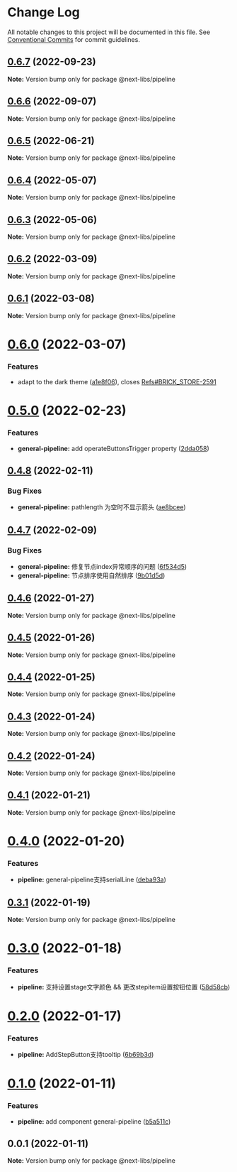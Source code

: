 # Change Log

All notable changes to this project will be documented in this file.
See [Conventional Commits](https://conventionalcommits.org) for commit guidelines.

## [0.6.7](https://github.com/easyops-cn/next-libs/compare/@next-libs/pipeline@0.6.6...@next-libs/pipeline@0.6.7) (2022-09-23)

**Note:** Version bump only for package @next-libs/pipeline





## [0.6.6](https://github.com/easyops-cn/next-libs/compare/@next-libs/pipeline@0.6.5...@next-libs/pipeline@0.6.6) (2022-09-07)

**Note:** Version bump only for package @next-libs/pipeline





## [0.6.5](https://github.com/easyops-cn/next-libs/compare/@next-libs/pipeline@0.6.4...@next-libs/pipeline@0.6.5) (2022-06-21)

**Note:** Version bump only for package @next-libs/pipeline





## [0.6.4](https://github.com/easyops-cn/next-libs/compare/@next-libs/pipeline@0.6.3...@next-libs/pipeline@0.6.4) (2022-05-07)

**Note:** Version bump only for package @next-libs/pipeline





## [0.6.3](https://github.com/easyops-cn/next-libs/compare/@next-libs/pipeline@0.6.2...@next-libs/pipeline@0.6.3) (2022-05-06)

**Note:** Version bump only for package @next-libs/pipeline





## [0.6.2](https://github.com/easyops-cn/next-libs/compare/@next-libs/pipeline@0.6.1...@next-libs/pipeline@0.6.2) (2022-03-09)

**Note:** Version bump only for package @next-libs/pipeline





## [0.6.1](https://github.com/easyops-cn/next-libs/compare/@next-libs/pipeline@0.6.0...@next-libs/pipeline@0.6.1) (2022-03-08)

**Note:** Version bump only for package @next-libs/pipeline





# [0.6.0](https://github.com/easyops-cn/next-libs/compare/@next-libs/pipeline@0.5.0...@next-libs/pipeline@0.6.0) (2022-03-07)


### Features

* adapt to the dark theme ([a1e8f06](https://github.com/easyops-cn/next-libs/commit/a1e8f06bf097a0e94cbd2f35c648a52f73ecd32f)), closes [Refs#BRICK_STORE-2591](https://github.com/Refs/issues/BRICK_STORE-2591)





# [0.5.0](https://github.com/easyops-cn/next-libs/compare/@next-libs/pipeline@0.4.8...@next-libs/pipeline@0.5.0) (2022-02-23)


### Features

* **general-pipeline:** add operateButtonsTrigger property ([2dda058](https://github.com/easyops-cn/next-libs/commit/2dda058ac162fe3b99078f1c33ddfff535c7acad))





## [0.4.8](https://github.com/easyops-cn/next-libs/compare/@next-libs/pipeline@0.4.7...@next-libs/pipeline@0.4.8) (2022-02-11)


### Bug Fixes

* **general-pipeline:** pathlength 为空时不显示箭头 ([ae8bcee](https://github.com/easyops-cn/next-libs/commit/ae8bcee7d50fda06b529f0358c8b231135800221))





## [0.4.7](https://github.com/easyops-cn/next-libs/compare/@next-libs/pipeline@0.4.6...@next-libs/pipeline@0.4.7) (2022-02-09)


### Bug Fixes

* **general-pipeline:** 修复节点index异常顺序的问题 ([6f534d5](https://github.com/easyops-cn/next-libs/commit/6f534d571d9a437613c7f0f90f2caf3a8d7f4174))
* **general-pipeline:** 节点排序使用自然排序 ([9b01d5d](https://github.com/easyops-cn/next-libs/commit/9b01d5d257fce544ced39f721f0181c9e46f3e32))





## [0.4.6](https://github.com/easyops-cn/next-libs/compare/@next-libs/pipeline@0.4.5...@next-libs/pipeline@0.4.6) (2022-01-27)

**Note:** Version bump only for package @next-libs/pipeline





## [0.4.5](https://github.com/easyops-cn/next-libs/compare/@next-libs/pipeline@0.4.4...@next-libs/pipeline@0.4.5) (2022-01-26)

**Note:** Version bump only for package @next-libs/pipeline





## [0.4.4](https://github.com/easyops-cn/next-libs/compare/@next-libs/pipeline@0.4.3...@next-libs/pipeline@0.4.4) (2022-01-25)

**Note:** Version bump only for package @next-libs/pipeline





## [0.4.3](https://github.com/easyops-cn/next-libs/compare/@next-libs/pipeline@0.4.2...@next-libs/pipeline@0.4.3) (2022-01-24)

**Note:** Version bump only for package @next-libs/pipeline





## [0.4.2](https://github.com/easyops-cn/next-libs/compare/@next-libs/pipeline@0.4.1...@next-libs/pipeline@0.4.2) (2022-01-24)

**Note:** Version bump only for package @next-libs/pipeline





## [0.4.1](https://github.com/easyops-cn/next-libs/compare/@next-libs/pipeline@0.4.0...@next-libs/pipeline@0.4.1) (2022-01-21)

**Note:** Version bump only for package @next-libs/pipeline





# [0.4.0](https://github.com/easyops-cn/next-libs/compare/@next-libs/pipeline@0.3.1...@next-libs/pipeline@0.4.0) (2022-01-20)


### Features

* **pipeline:** general-pipeline支持serialLine ([deba93a](https://github.com/easyops-cn/next-libs/commit/deba93a6c943f562bd6abeec9d299fd90334d018))





## [0.3.1](https://github.com/easyops-cn/next-libs/compare/@next-libs/pipeline@0.3.0...@next-libs/pipeline@0.3.1) (2022-01-19)

**Note:** Version bump only for package @next-libs/pipeline





# [0.3.0](https://github.com/easyops-cn/next-libs/compare/@next-libs/pipeline@0.2.0...@next-libs/pipeline@0.3.0) (2022-01-18)


### Features

* **pipeline:** 支持设置stage文字颜色 && 更改stepitem设置按钮位置 ([58d58cb](https://github.com/easyops-cn/next-libs/commit/58d58cb8c94d132fbc78c5133a5602d68594aad6))





# [0.2.0](https://github.com/easyops-cn/next-libs/compare/@next-libs/pipeline@0.1.0...@next-libs/pipeline@0.2.0) (2022-01-17)


### Features

* **pipeline:** AddStepButton支持tooltip ([6b69b3d](https://github.com/easyops-cn/next-libs/commit/6b69b3d54f3957f7ee6228b2e11d727a9aeea13a))





# [0.1.0](https://github.com/easyops-cn/next-libs/compare/@next-libs/pipeline@0.0.1...@next-libs/pipeline@0.1.0) (2022-01-11)


### Features

* **pipeline:** add component general-pipeline ([b5a511c](https://github.com/easyops-cn/next-libs/commit/b5a511ccaf60bffb97f37905fdfe1535723c4932))





## 0.0.1 (2022-01-11)

**Note:** Version bump only for package @next-libs/pipeline
